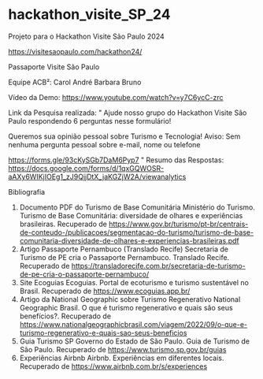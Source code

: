 # hackathon_visite_SP_24
Projeto para o Hackathon Visite São Paulo 2024

https://visitesaopaulo.com/hackathon24/

Passaporte Visite São Paulo

Equipe ACB²:
Carol
André
Barbara
Bruno

Vídeo da Demo:
https://www.youtube.com/watch?v=y7C6ycC-zrc

Link da Pesquisa realizada:
"
Ajude nosso grupo do Hackathon Visite São Paulo respondendo 6 perguntas nesse formulário! 

Queremos sua opinião pessoal sobre Turismo e Tecnologia! 
Aviso: Sem nenhuma pergunta pessoal sobre e-mail, nome ou telefone

https://forms.gle/93cKySGb7DaM6Pyp7
"
Resumo das Respostas:
https://docs.google.com/forms/d/1qxGQWOSR-aAXy6WIKjIOEg1_zJ9QjjDtX_jaKGZjW2A/viewanalytics


Bibliografia 
1. Documento PDF do Turismo de Base Comunitária
Ministério do Turismo. Turismo de Base Comunitária: diversidade de olhares e experiências brasileiras. Recuperado de https://www.gov.br/turismo/pt-br/centrais-de-conteudo-/publicacoes/segmentacao-do-turismo/turismo-de-base-comunitaria-diversidade-de-olhares-e-experiencias-brasileiras.pdf
2. Artigo Passaporte Pernambuco (Translado Recife)
Secretaria de Turismo de PE cria o Passaporte Pernambuco. Translado Recife. Recuperado de https://transladorecife.com.br/secretaria-de-turismo-de-pe-cria-o-passaporte-pernambuco/
3. Site Ecoguias
Ecoguias. Portal de ecoturismo e turismo sustentável no Brasil. Recuperado de https://www.ecoguias.app.br/
4. Artigo da National Geographic sobre Turismo Regenerativo
National Geographic Brasil. O que é turismo regenerativo e quais são seus benefícios?. Recuperado de https://www.nationalgeographicbrasil.com/viagem/2022/09/o-que-e-turismo-regenerativo-e-quais-sao-seus-beneficios
5. Guia Turismo SP
Governo do Estado de São Paulo. Guia de Turismo de São Paulo. Recuperado de https://www.turismo.sp.gov.br/guias
6. Experiências Airbnb
Airbnb. Experiências em diferentes locais. Recuperado de https://www.airbnb.com.br/s/experiences
